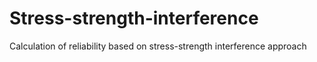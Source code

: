 # Stress-strength-interference
Calculation of reliability based on stress-strength interference approach

